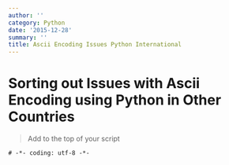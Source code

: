 ```yaml
---
author: ''
category: Python
date: '2015-12-28'
summary: ''
title: Ascii Encoding Issues Python International
---
```

# Sorting out Issues with Ascii Encoding using Python in Other Countries

> Add to the top of your script

`# -*- coding: utf-8 -*-`